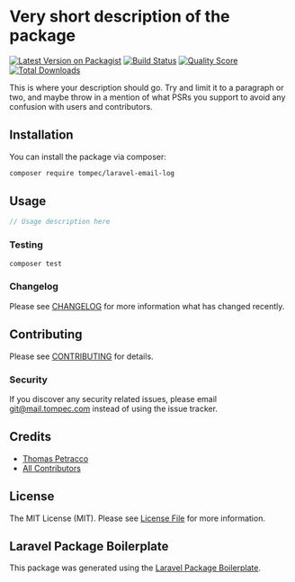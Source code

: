# Very short description of the package

[![Latest Version on Packagist](https://img.shields.io/packagist/v/tompec/laravel-email-log.svg?style=flat-square)](https://packagist.org/packages/tompec/laravel-email-log)
[![Build Status](https://img.shields.io/travis/tompec/laravel-email-log/master.svg?style=flat-square)](https://travis-ci.org/tompec/laravel-email-log)
[![Quality Score](https://img.shields.io/scrutinizer/g/tompec/laravel-email-log.svg?style=flat-square)](https://scrutinizer-ci.com/g/tompec/laravel-email-log)
[![Total Downloads](https://img.shields.io/packagist/dt/tompec/laravel-email-log.svg?style=flat-square)](https://packagist.org/packages/tompec/laravel-email-log)

This is where your description should go. Try and limit it to a paragraph or two, and maybe throw in a mention of what PSRs you support to avoid any confusion with users and contributors.

## Installation

You can install the package via composer:

```bash
composer require tompec/laravel-email-log
```

## Usage

``` php
// Usage description here
```

### Testing

``` bash
composer test
```

### Changelog

Please see [CHANGELOG](CHANGELOG.md) for more information what has changed recently.

## Contributing

Please see [CONTRIBUTING](CONTRIBUTING.md) for details.

### Security

If you discover any security related issues, please email git@mail.tompec.com instead of using the issue tracker.

## Credits

- [Thomas Petracco](https://github.com/tompec)
- [All Contributors](../../contributors)

## License

The MIT License (MIT). Please see [License File](LICENSE.md) for more information.

## Laravel Package Boilerplate

This package was generated using the [Laravel Package Boilerplate](https://laravelpackageboilerplate.com).